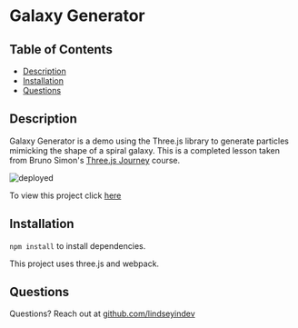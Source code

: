 # Galaxy Generator 

## Table of Contents
* [Description](#description)
* [Installation](#installation)
* [Questions](#questions)

## Description
Galaxy Generator is a demo using the Three.js library to generate particles mimicking the shape of a spiral galaxy. This is a completed lesson taken from Bruno Simon's [Three.js Journey](https://threejs-journey.com/) course.

![deployed](https://gyazo.com/06ef97c2554768acf9a29affe18beebb.gif)

To view this project click [here](https://galaxy-generator-chi.vercel.app/)

## Installation
`npm install` to install dependencies. 

This project uses three.js and webpack.

## Questions
Questions? Reach out at [github.com/lindseyindev](github.com/lindseyindev)
  
